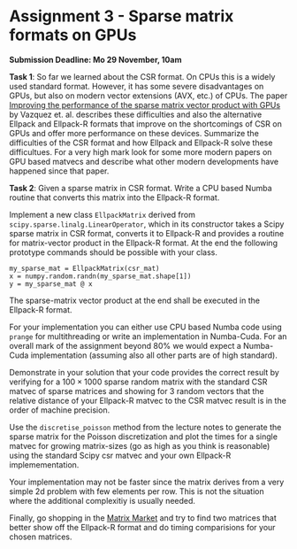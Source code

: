 # Assignment 3 - Sparse matrix formats on GPUs

**Submission Deadline: Mo 29 November, 10am**

**Task 1**: So far we learned about the CSR format. On CPUs this is a widely used standard format. However, it has some severe disadvantages on GPUs, but also on modern vector extensions (AVX, etc.) of CPUs. The paper [Improving the performance of the sparse matrix
vector product with GPUs](https://ieeexplore.ieee.org/stamp/stamp.jsp?tp=&arnumber=5577904) by Vazquez et. al. describes these difficulties and also the alternative Ellpack and Ellpack-R formats that improve on the shortcomings of CSR on GPUs and offer more performance on these devices. Summarize the difficulties of the CSR format and how Ellpack and Ellpack-R solve these difficultues. For a very high mark look for some more modern papers on GPU based matvecs and describe what other modern developments have happened since that paper.

**Task 2**:  Given a sparse matrix in CSR format. Write a CPU based Numba routine that converts this matrix into the Ellpack-R format.

Implement a new class ```EllpackMatrix``` derived from ```scipy.sparse.linalg.LinearOperator```, which in its constructor takes a Scipy sparse matrix in CSR format, converts it to Ellpack-R and provides a routine for matrix-vector product in the Ellpack-R format. At the end the following prototype commands should be possible with your class.

```
my_sparse_mat = EllpackMatrix(csr_mat)
x = numpy.random.randn(my_sparse_mat.shape[1])
y = my_sparse_mat @ x
```
The sparse-matrix vector product at the end shall be executed in the Ellpack-R format.

For your implementation you can either use CPU based Numba code using ```prange``` for multithreading or write an implementation in Numba-Cuda. For an overall mark of the assignment beyond 80% we would expect a Numba-Cuda implementation (assuming also all other parts are of high standard).

Demonstrate in your solution that your code provides the correct result by verifying for a $100\times 1000$ sparse random matrix with the standard CSR matvec of sparse matrices and showing for 3 random vectors that the relative distance of your Ellpack-R matvec to the CSR matvec result is in the order of machine precision.

Use the ```discretise_poisson``` method from the lecture notes to generate the sparse matrix for the Poisson discretization and plot the times for a single matvec for growing matrix-sizes (go as high as you think is reasonable) using the standard Scipy csr matvec and your own Ellpack-R implemementation.

Your implementation may not be faster since the matrix derives from a very simple 2d problem with few elements per row. This is not the situation where the additional complexitiy is usually needed.

Finally, go shopping in the [Matrix Market](https://math.nist.gov/MatrixMarket/) and try to find two matrices that better show off the Ellpack-R format and do timing comparisions for your chosen matrices.

